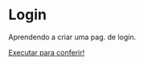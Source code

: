 # Login
 Aprendendo a criar uma pag. de login.

 <a href="https://davisouza1.github.io/Login/"> Executar para conferir!<a>
